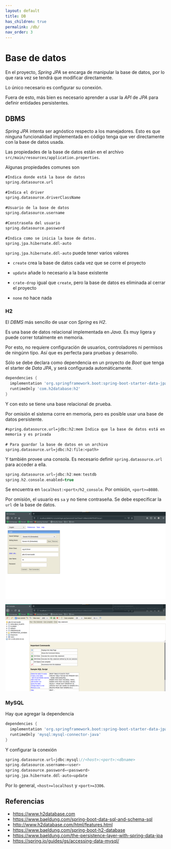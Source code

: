 ```yaml
---
layout: default
title: DB
has_children: true
permalink: /db/
nav_order: 3
---
```


# Base de datos

En el proyecto, _Spring JPA_ se encarga de manipular la base de datos, por lo que rara vez se tendrá que modificar
directamente.

Lo único necesario es configurar su conexión.

Fuera de esto, más bien es necesario aprender a usar la _API_ de _JPA_ para definir entidades persistentes.

## DBMS

_Spring JPA_ intenta ser agnóstico respecto a los manejadores. Esto es que ninguna funcionalidad implementada en código
tenga que ver directamente con la base de datos usada.

Las propiedades de la base de datos están en el archivo `src/main/resources/application.properties`.

Algunas propiedades comunes son

```properties
#Indica donde está la base de datos
spring.datasource.url

#Indica el driver
spring.datasource.driverClassName

#Usuario de la base de datos
spring.datasource.username

#Constraseña del usuario
spring.datasource.password

#Indica como se inicia la base de datos.
spring.jpa.hibernate.ddl-auto
```

`spring.jpa.hibernate.ddl-auto` puede tener varios valores

* `create` crea la base de datos cada vez que se corre el proyecto

* `update` añade lo necesario a la base existente

* `crate-drop` igual que `create`, pero la base de datos es eliminada al cerrar el proyecto

* `none` no hace nada

### H2

El _DBMS_ más sencillo de usar con _Spring_ es _H2_.

Es una base de datos relacional implementada en _Java_. Es muy ligera y puede correr totalmente en memoria.

Por esto, no requiere configuración de usuarios, controladores ni permisos de ningúnn tipo. Así que es perfecta para
pruebas y desarrollo.

Sólo se debe declara como dependencia en un proyecto de _Boot_ que tenga el starter de _Data JPA_, y será configurada
automáticamente.

```gradle
dependencies {
  implementation 'org.springframework.boot:spring-boot-starter-data-jpa'
  runtimeOnly 'com.h2database:h2'
}
```

Y con esto se tiene una base relacional de prueba.

Por omisión el sistema corre en memoria, pero es posible usar una base de datos persistente.

```properties
#spring.datasource.url=jdbc:h2:mem Indica que la base de datos está en memoria y es privada

# Para guardar la base de datos en un archivo
spring.datasource.url=jdbc:h2:file:<path>
```

Y también provee una consola. Es necesario definir `spring.datasource.url` para acceder a ella.

```gradle
spring.datasource.url=jdbc:h2:mem:testdb
spring.h2.console.enabled=true
```

Se encuentra en `localhost:<port>/h2_console`. Por omisión, `<port>=8080`.

Por omisión, el usuario es `sa` y no tiene contraseña. Se debe especificar la `url` de la base de datos.

![H2 Login](/assets/images/h2_login.png)

![H2 Console](/assets/images/h2_console.png)

### MySQL

Hay que agregar la dependencia

```gradle
dependencies {
  implementation 'org.springframework.boot:spring-boot-starter-data-jpa'
  runtimeOnly 'mysql:mysql-connector-java'
}
```

Y configurar la conexión

```gradle
spring.datasource.url=jdbc:mysql://<host>:<port>:<dbname>
spring.datasource.username=<user>
spring.datasource.password=<password>
spring.jpa.hibernate.ddl-auto=update
```

Por lo general, `<host>=localhost` y `<port>=3306`.

## Referencias

* <https://www.h2database.com>
* <https://www.baeldung.com/spring-boot-data-sql-and-schema-sql>
* <http://www.h2database.com/html/features.html>
* <https://www.baeldung.com/spring-boot-h2-database>
* <https://www.baeldung.com/the-persistence-layer-with-spring-data-jpa>
* <https://spring.io/guides/gs/accessing-data-mysql/>
